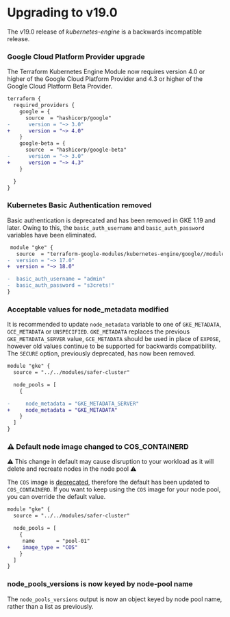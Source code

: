 # Upgrading to v19.0

The v19.0 release of *kubernetes-engine* is a backwards incompatible release.

### Google Cloud Platform Provider upgrade
The Terraform Kubernetes Engine Module now requires version 4.0 or higher of
the Google Cloud Platform Provider and 4.3 or higher of
the Google Cloud Platform Beta Provider.

```diff
terraform {
  required_providers {
    google = {
      source  = "hashicorp/google"
-      version = "~> 3.0"
+      version = "~> 4.0"
    }
    google-beta = {
      source  = "hashicorp/google-beta"
-      version = "~> 3.0"
+      version = "~> 4.3"
    }

  }
}
```

### Kubernetes Basic Authentication removed
Basic authentication is deprecated and has been removed in GKE 1.19 and later.
Owing to this, the `basic_auth_username` and `basic_auth_password` variables
have been eliminated.

```diff
 module "gke" {
   source  = "terraform-google-modules/kubernetes-engine/google//modules/private-cluster"
-  version = "~> 17.0"
+  version = "~> 18.0"

-  basic_auth_username = "admin"
-  basic_auth_password = "s3crets!"
}
```

### Acceptable values for node_metadata modified
It is recommended to update `node_metadata` variable to one of `GKE_METADATA`,
`GCE_METADATA` or `UNSPECIFIED`. `GKE_METADATA` replaces the previous
`GKE_METADATA_SERVER` value, `GCE_METADATA` should be used in place of
`EXPOSE`, however old values continue to be supported for backwards compatibility.
The `SECURE` option, previously deprecated, has now been removed.

```diff
module "gke" {
  source = "../../modules/safer-cluster"

  node_pools = [
    {

-     node_metadata = "GKE_METADATA_SERVER"
+     node_metadata = "GKE_METADATA"
    }
  ]
}
```

### ⚠ Default node image changed to COS_CONTAINERD

⚠ This change in default may cause disruption to your workload as it will delete and recreate nodes in the node pool ⚠

The `COS` image is [deprecated](https://cloud.google.com/kubernetes-engine/docs/concepts/node-images#cos-variants), therefore the default has been updated to `COS_CONTAINERD`. If you want to keep using the `COS` image for your node pool, you can override the default value.


```diff
module "gke" {
  source = "../../modules/safer-cluster"

  node_pools = [
    {
     name       = "pool-01"
+    image_type = "COS"
    }
  ]
}
```

### node_pools_versions is now keyed by node-pool name
The `node_pools_versions` output is now an object keyed by node pool name,
rather than a list as previously.
